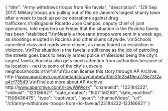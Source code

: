 {
    "title": "Army withdraws troops from Rio favela",
    "description": "(29 Sep 2017) Military troops are pulling out of Rio de Janeiro's largest shanty town after a week to back up police operations against drug traffickers.\r\nBrigadier Ricardo Jose Campos, deputy chief of joint operations, told reporters on Friday that the situation in the Rocinha favela has been \"stabilised.\"\r\nNearly a thousand troops were sent in a week ago, as shootings erupted in Rocinha and other slums citywide. \r\nSchools cancelled class and roads were closed, as many feared an escalation in violence.  \r\nThe situation is the favela is still tense as the job of patrolling the streets goes back to heavily armed police.\r\nBesides being the city's largest favela, Rocinha also gets much attention from authorities because of its location - next to some of the city's upscale neighbourhoods.\r\n\r\n\r\nYou can license this story through AP Archive: http:\/\/www.aparchive.com\/metadata\/youtube\/3fdc2fe254f9ea278e7312aa4cf73549 \r\nFind out more about AP Archive: http:\/\/www.aparchive.com\/HowWeWork",
    "channelid": "123184222",
    "videoid": "123186621",
    "date_created": "1507156268",
    "date_modified": "1508436475",
    "type": "captivate",
    "layout": "channelVideo",
    "url": "\/c1\/army-withdraws-troops-from-rio-favela\/123184222-123186621"
}